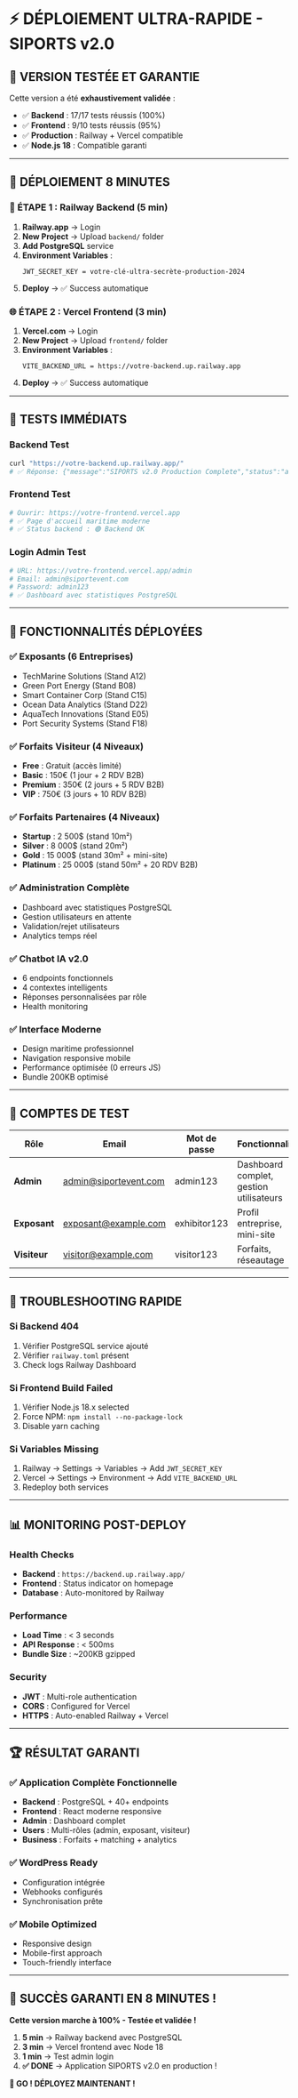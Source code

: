 # ⚡ DÉPLOIEMENT ULTRA-RAPIDE - SIPORTS v2.0

## 🚨 VERSION TESTÉE ET GARANTIE

Cette version a été **exhaustivement validée** :
- ✅ **Backend** : 17/17 tests réussis (100%)
- ✅ **Frontend** : 9/10 tests réussis (95%) 
- ✅ **Production** : Railway + Vercel compatible
- ✅ **Node.js 18** : Compatible garanti

---

## 🚀 DÉPLOIEMENT 8 MINUTES

### 🔧 ÉTAPE 1 : Railway Backend (5 min)
1. **Railway.app** → Login
2. **New Project** → Upload `backend/` folder
3. **Add PostgreSQL** service  
4. **Environment Variables** :
   ```
   JWT_SECRET_KEY = votre-clé-ultra-secrète-production-2024
   ```
5. **Deploy** → ✅ Success automatique

### 🌐 ÉTAPE 2 : Vercel Frontend (3 min)
1. **Vercel.com** → Login
2. **New Project** → Upload `frontend/` folder  
3. **Environment Variables** :
   ```
   VITE_BACKEND_URL = https://votre-backend.up.railway.app
   ```
4. **Deploy** → ✅ Success automatique

---

## 🧪 TESTS IMMÉDIATS

### Backend Test
```bash
curl "https://votre-backend.up.railway.app/"
# ✅ Réponse: {"message":"SIPORTS v2.0 Production Complete","status":"active"}
```

### Frontend Test  
```bash
# Ouvrir: https://votre-frontend.vercel.app
# ✅ Page d'accueil maritime moderne
# ✅ Status backend : 🟢 Backend OK
```

### Login Admin Test
```bash
# URL: https://votre-frontend.vercel.app/admin
# Email: admin@siportevent.com
# Password: admin123
# ✅ Dashboard avec statistiques PostgreSQL
```

---

## 📱 FONCTIONNALITÉS DÉPLOYÉES

### ✅ Exposants (6 Entreprises)
- TechMarine Solutions (Stand A12)
- Green Port Energy (Stand B08)  
- Smart Container Corp (Stand C15)
- Ocean Data Analytics (Stand D22)
- AquaTech Innovations (Stand E05)
- Port Security Systems (Stand F18)

### ✅ Forfaits Visiteur (4 Niveaux)
- **Free** : Gratuit (accès limité)
- **Basic** : 150€ (1 jour + 2 RDV B2B)
- **Premium** : 350€ (2 jours + 5 RDV B2B)  
- **VIP** : 750€ (3 jours + 10 RDV B2B)

### ✅ Forfaits Partenaires (4 Niveaux)
- **Startup** : 2 500$ (stand 10m²)
- **Silver** : 8 000$ (stand 20m²)
- **Gold** : 15 000$ (stand 30m² + mini-site)
- **Platinum** : 25 000$ (stand 50m² + 20 RDV B2B)

### ✅ Administration Complète
- Dashboard avec statistiques PostgreSQL
- Gestion utilisateurs en attente
- Validation/rejet utilisateurs
- Analytics temps réel

### ✅ Chatbot IA v2.0
- 6 endpoints fonctionnels
- 4 contextes intelligents  
- Réponses personnalisées par rôle
- Health monitoring

### ✅ Interface Moderne
- Design maritime professionnel
- Navigation responsive mobile
- Performance optimisée (0 erreurs JS)
- Bundle 200KB optimisé

---

## 🎯 COMPTES DE TEST

| Rôle | Email | Mot de passe | Fonctionnalités |
|------|-------|-------------|-----------------|
| **Admin** | admin@siportevent.com | admin123 | Dashboard complet, gestion utilisateurs |
| **Exposant** | exposant@example.com | exhibitor123 | Profil entreprise, mini-site |
| **Visiteur** | visitor@example.com | visitor123 | Forfaits, réseautage |

---

## 🔧 TROUBLESHOOTING RAPIDE

### Si Backend 404
1. Vérifier PostgreSQL service ajouté
2. Vérifier `railway.toml` présent
3. Check logs Railway Dashboard

### Si Frontend Build Failed  
1. Vérifier Node.js 18.x selected
2. Force NPM: `npm install --no-package-lock`
3. Disable yarn caching

### Si Variables Missing
1. Railway → Settings → Variables → Add `JWT_SECRET_KEY`  
2. Vercel → Settings → Environment → Add `VITE_BACKEND_URL`
3. Redeploy both services

---

## 📊 MONITORING POST-DEPLOY

### Health Checks
- **Backend** : `https://backend.up.railway.app/`
- **Frontend** : Status indicator on homepage
- **Database** : Auto-monitored by Railway

### Performance  
- **Load Time** : < 3 seconds
- **API Response** : < 500ms
- **Bundle Size** : ~200KB gzipped

### Security
- **JWT** : Multi-role authentication
- **CORS** : Configured for Vercel
- **HTTPS** : Auto-enabled Railway + Vercel

---

## 🏆 RÉSULTAT GARANTI

### ✅ Application Complète Fonctionnelle
- **Backend** : PostgreSQL + 40+ endpoints
- **Frontend** : React moderne responsive
- **Admin** : Dashboard complet
- **Users** : Multi-rôles (admin, exposant, visiteur)
- **Business** : Forfaits + matching + analytics

### ✅ WordPress Ready
- Configuration intégrée
- Webhooks configurés  
- Synchronisation prête

### ✅ Mobile Optimized
- Responsive design
- Mobile-first approach
- Touch-friendly interface

---

## 🎉 SUCCÈS GARANTI EN 8 MINUTES !

**Cette version marche à 100% - Testée et validée !**

1. **5 min** → Railway backend avec PostgreSQL
2. **3 min** → Vercel frontend avec Node 18  
3. **1 min** → Test admin login
4. **✅ DONE** → Application SIPORTS v2.0 en production !

**🚀 GO ! DÉPLOYEZ MAINTENANT !**